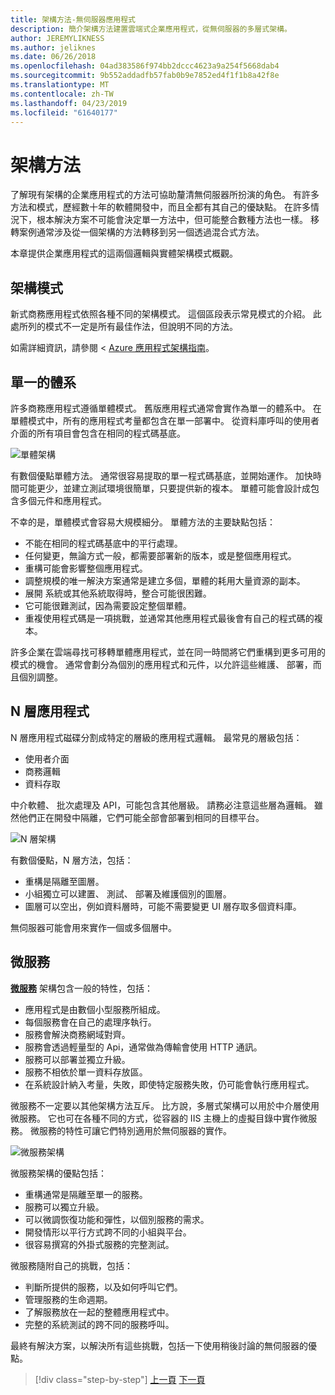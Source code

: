 ```yaml
---
title: 架構方法-無伺服器應用程式
description: 簡介架構方法建置雲端式企業應用程式，從無伺服器的多層式架構。
author: JEREMYLIKNESS
ms.author: jeliknes
ms.date: 06/26/2018
ms.openlocfilehash: 04ad383586f974bb2dccc4623a9a254f5668dab4
ms.sourcegitcommit: 9b552addadfb57fab0b9e7852ed4f1f1b8a42f8e
ms.translationtype: MT
ms.contentlocale: zh-TW
ms.lasthandoff: 04/23/2019
ms.locfileid: "61640177"
---
```

# <a name="architecture-approaches"></a>架構方法

了解現有架構的企業應用程式的方法可協助釐清無伺服器所扮演的角色。 有許多方法和模式，歷經數十年的軟體開發中，而且全都有其自己的優缺點。 在許多情況下，根本解決方案不可能會決定單一方法中，但可能整合數種方法也一樣。 移轉案例通常涉及從一個架構的方法轉移到另一個透過混合式方法。

本章提供企業應用程式的這兩個邏輯與實體架構模式概觀。

## <a name="architecture-patterns"></a>架構模式

新式商務應用程式依照各種不同的架構模式。 這個區段表示常見模式的介紹。 此處所列的模式不一定是所有最佳作法，但說明不同的方法。

如需詳細資訊，請參閱 < [Azure 應用程式架構指南](https://docs.microsoft.com/azure/architecture/guide/)。

## <a name="monoliths"></a>單一的體系

許多商務應用程式遵循單體模式。 舊版應用程式通常會實作為單一的體系中。 在單體模式中，所有的應用程式考量都包含在單一部署中。 從資料庫呼叫的使用者介面的所有項目會包含在相同的程式碼基底。

![單體架構](./media/monolith-architecture.png)

有數個優點單體方法。 通常很容易提取的單一程式碼基底，並開始運作。 加快時間可能更少，並建立測試環境很簡單，只要提供新的複本。 單體可能會設計成包含多個元件和應用程式。

不幸的是，單體模式會容易大規模細分。 單體方法的主要缺點包括：

* 不能在相同的程式碼基底中的平行處理。
* 任何變更，無論方式一般，都需要部署新的版本，或是整個應用程式。
* 重構可能會影響整個應用程式。
* 調整規模的唯一解決方案通常是建立多個，單體的耗用大量資源的副本。
* 展開 系統或其他系統取得時，整合可能很困難。
* 它可能很難測試，因為需要設定整個單體。
* 重複使用程式碼是一項挑戰，並通常其他應用程式最後會有自己的程式碼的複本。

許多企業在雲端尋找可移轉單體應用程式，並在同一時間將它們重構到更多可用的模式的機會。 通常會劃分為個別的應用程式和元件，以允許這些維護、 部署，而且個別調整。

## <a name="n-layer-applications"></a>N 層應用程式

N 層應用程式磁碟分割成特定的層級的應用程式邏輯。 最常見的層級包括：

* 使用者介面
* 商務邏輯
* 資料存取

中介軟體、 批次處理及 API，可能包含其他層級。 請務必注意這些層為邏輯。 雖然他們正在開發中隔離，它們可能全部會部署到相同的目標平台。

![N 層架構](./media/n-layer-architecture.png)

有數個優點，N 層方法，包括：

* 重構是隔離至圖層。
* 小組獨立可以建置、 測試、 部署及維護個別的圖層。
* 圖層可以空出，例如資料層時，可能不需要變更 UI 層存取多個資料庫。

無伺服器可能會用來實作一個或多個層中。

## <a name="microservices"></a>微服務

**[微服務](https://docs.microsoft.com/azure/architecture/guide/architecture-styles/microservices)** 架構包含一般的特性，包括：

* 應用程式是由數個小型服務所組成。
* 每個服務會在自己的處理序執行。
* 服務會解決商務網域對齊。
* 服務會透過輕量型的 Api，通常做為傳輸會使用 HTTP 通訊。
* 服務可以部署並獨立升級。
* 服務不相依於單一資料存放區。
* 在系統設計納入考量，失敗，即使特定服務失敗，仍可能會執行應用程式。

微服務不一定要以其他架構方法互斥。 比方說，多層式架構可以用於中介層使用微服務。 它也可在各種不同的方式，從容器的 IIS 主機上的虛擬目錄中實作微服務。 微服務的特性可讓它們特別適用於無伺服器的實作。

![微服務架構](./media/microservices-architecture.png)

微服務架構的優點包括：

* 重構通常是隔離至單一的服務。
* 服務可以獨立升級。
* 可以微調恢復功能和彈性，以個別服務的需求。
* 開發情形以平行方式跨不同的小組與平台。
* 很容易撰寫的外掛式服務的完整測試。

微服務隨附自己的挑戰，包括：

* 判斷所提供的服務，以及如何呼叫它們。
* 管理服務的生命週期。
* 了解服務放在一起的整體應用程式中。
* 完整的系統測試的跨不同的服務呼叫。

最終有解決方案，以解決所有這些挑戰，包括一下使用稍後討論的無伺服器的優點。

>[!div class="step-by-step"]
>[上一頁](index.md)
>[下一頁](architecture-deployment-approaches.md)